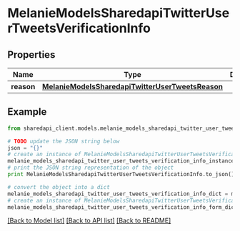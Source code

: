 # MelanieModelsSharedapiTwitterUserTweetsVerificationInfo


## Properties
Name | Type | Description | Notes
------------ | ------------- | ------------- | -------------
**reason** | [**MelanieModelsSharedapiTwitterUserTweetsReason**](MelanieModelsSharedapiTwitterUserTweetsReason.md) |  | [optional] 

## Example

```python
from sharedapi_client.models.melanie_models_sharedapi_twitter_user_tweets_verification_info import MelanieModelsSharedapiTwitterUserTweetsVerificationInfo

# TODO update the JSON string below
json = "{}"
# create an instance of MelanieModelsSharedapiTwitterUserTweetsVerificationInfo from a JSON string
melanie_models_sharedapi_twitter_user_tweets_verification_info_instance = MelanieModelsSharedapiTwitterUserTweetsVerificationInfo.from_json(json)
# print the JSON string representation of the object
print MelanieModelsSharedapiTwitterUserTweetsVerificationInfo.to_json()

# convert the object into a dict
melanie_models_sharedapi_twitter_user_tweets_verification_info_dict = melanie_models_sharedapi_twitter_user_tweets_verification_info_instance.to_dict()
# create an instance of MelanieModelsSharedapiTwitterUserTweetsVerificationInfo from a dict
melanie_models_sharedapi_twitter_user_tweets_verification_info_form_dict = melanie_models_sharedapi_twitter_user_tweets_verification_info.from_dict(melanie_models_sharedapi_twitter_user_tweets_verification_info_dict)
```
[[Back to Model list]](../README.md#documentation-for-models) [[Back to API list]](../README.md#documentation-for-api-endpoints) [[Back to README]](../README.md)


